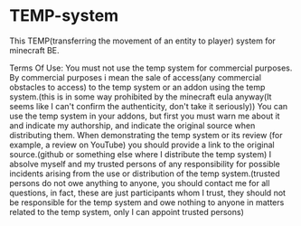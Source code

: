 # TEMP-system
This TEMP(transferring the movement of an entity to player) system for minecraft BE.

Terms Of Use:
You must not use the temp system for commercial purposes. 
By commercial purposes i mean the sale of access(any commercial obstacles to access) to the temp system or an addon using the temp system.(this is in some way prohibited by the minecraft eula anyway(It seems like I can't confirm the authenticity, don't take it seriously))
You can use the temp system in your addons, but first you must warn me about it and indicate my authorship, and indicate the original source when distributing them.
When demonstrating the temp system or its review (for example, a review on YouTube) you should provide a link to the original source.(github or something else where I distribute the temp system)
I absolve myself and my trusted persons of any responsibility for possible incidents arising from the use or distribution of the temp system.(trusted persons do not owe anything to anyone, you should contact me for all questions, in fact, these are just participants whom I trust, they should not be responsible for the temp system and owe nothing to anyone in matters related to the temp system, only I can appoint trusted persons)
